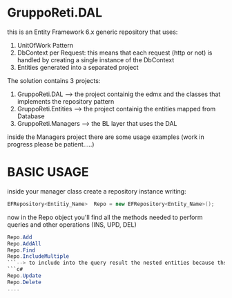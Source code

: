 # GruppoReti.DAL

this is an Entity Framework 6.x generic repository that uses:
1. UnitOfWork Pattern
2. DbContext per Request: this means that each request (http or not) is handled by creating a single instance of the DbContext
3. Entities generated into a separated project

The solution contains 3 projects:

1. GruppoReti.DAL --> the project containig the edmx and the classes that implements the repository pattern
2. GruppoReti.Entities --> the project containig the entities mapped from Database
3. GruppoReti.Managers --> the BL layer that uses the DAL

inside the Managers project there are some usage examples (work in progress please be patient.....)

BASIC USAGE
===========
inside your manager class create a repository instance writing:
```c#
EFRepository<Entitiy_Name>  Repo = new EFRepository<Entity_Name>();
```
now in the Repo object you'll find all the methods needed to perform queries and other operations (INS, UPD, DEL)
```c#
Repo.Add
Repo.AddAll
Repo.Find
Repo.IncludeMultiple
```--> to include into the query result the nested entities because thsi project uses the eager loading pattern
```c#
Repo.Update
Repo.Delete
....
```
